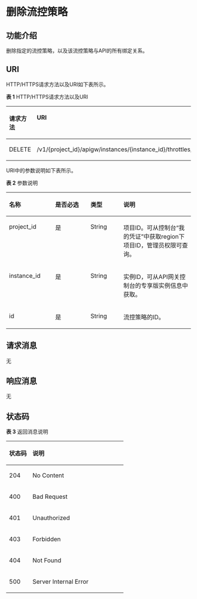 # 删除流控策略<a name="apig-phapi-180713066"></a>

## 功能介绍<a name="section13937026"></a>

删除指定的流控策略，以及该流控策略与API的所有绑定关系。

## URI<a name="section58324371"></a>

HTTP/HTTPS请求方法以及URI如下表所示。

**表 1**  HTTP/HTTPS请求方法以及URI

<a name="table59484814"></a>
<table><thead align="left"><tr id="row32208838"><th class="cellrowborder" valign="top" width="20%" id="mcps1.2.3.1.1"><p id="p58779092"><a name="p58779092"></a><a name="p58779092"></a>请求方法</p>
</th>
<th class="cellrowborder" valign="top" width="80%" id="mcps1.2.3.1.2"><p id="p63486051"><a name="p63486051"></a><a name="p63486051"></a>URI</p>
</th>
</tr>
</thead>
<tbody><tr id="row42096539"><td class="cellrowborder" valign="top" width="20%" headers="mcps1.2.3.1.1 "><p id="p54376483"><a name="p54376483"></a><a name="p54376483"></a>DELETE</p>
</td>
<td class="cellrowborder" valign="top" width="80%" headers="mcps1.2.3.1.2 "><p id="p42418979"><a name="p42418979"></a><a name="p42418979"></a>/v1/{project_id}/apigw/instances/{instance_id}/throttles/{id}</p>
</td>
</tr>
</tbody>
</table>

URI中的参数说明如下表所示。

**表 2**  参数说明

<a name="table13385284"></a>
<table><thead align="left"><tr id="row62579373"><th class="cellrowborder" valign="top" width="25%" id="mcps1.2.5.1.1"><p id="p35764424"><a name="p35764424"></a><a name="p35764424"></a>名称</p>
</th>
<th class="cellrowborder" valign="top" width="19.09%" id="mcps1.2.5.1.2"><p id="p11237236"><a name="p11237236"></a><a name="p11237236"></a>是否必选</p>
</th>
<th class="cellrowborder" valign="top" width="17.810000000000002%" id="mcps1.2.5.1.3"><p id="p37800920"><a name="p37800920"></a><a name="p37800920"></a>类型</p>
</th>
<th class="cellrowborder" valign="top" width="38.1%" id="mcps1.2.5.1.4"><p id="p41975709"><a name="p41975709"></a><a name="p41975709"></a>说明</p>
</th>
</tr>
</thead>
<tbody><tr id="row1693354814915"><td class="cellrowborder" valign="top" width="25%" headers="mcps1.2.5.1.1 "><p id="p55878963"><a name="p55878963"></a><a name="p55878963"></a>project_id</p>
</td>
<td class="cellrowborder" valign="top" width="19.09%" headers="mcps1.2.5.1.2 "><p id="p29902160"><a name="p29902160"></a><a name="p29902160"></a>是</p>
</td>
<td class="cellrowborder" valign="top" width="17.810000000000002%" headers="mcps1.2.5.1.3 "><p id="p6155914"><a name="p6155914"></a><a name="p6155914"></a>String</p>
</td>
<td class="cellrowborder" valign="top" width="38.1%" headers="mcps1.2.5.1.4 "><p id="p28867016"><a name="p28867016"></a><a name="p28867016"></a>项目ID。可从控制台“我的凭证”中获取region下项目ID，管理员权限可查询。</p>
</td>
</tr>
<tr id="row17655124864912"><td class="cellrowborder" valign="top" width="25%" headers="mcps1.2.5.1.1 "><p id="p1780913159538"><a name="p1780913159538"></a><a name="p1780913159538"></a>instance_id</p>
</td>
<td class="cellrowborder" valign="top" width="19.09%" headers="mcps1.2.5.1.2 "><p id="p9809215115310"><a name="p9809215115310"></a><a name="p9809215115310"></a>是</p>
</td>
<td class="cellrowborder" valign="top" width="17.810000000000002%" headers="mcps1.2.5.1.3 "><p id="p1280914152538"><a name="p1280914152538"></a><a name="p1280914152538"></a>String</p>
</td>
<td class="cellrowborder" valign="top" width="38.1%" headers="mcps1.2.5.1.4 "><p id="p1880914157537"><a name="p1880914157537"></a><a name="p1880914157537"></a>实例ID，可从API网关控制台的专享版实例信息中获取。</p>
</td>
</tr>
<tr id="row44589291"><td class="cellrowborder" valign="top" width="25%" headers="mcps1.2.5.1.1 "><p id="p54962793"><a name="p54962793"></a><a name="p54962793"></a>id</p>
</td>
<td class="cellrowborder" valign="top" width="19.09%" headers="mcps1.2.5.1.2 "><p id="p22801215"><a name="p22801215"></a><a name="p22801215"></a>是</p>
</td>
<td class="cellrowborder" valign="top" width="17.810000000000002%" headers="mcps1.2.5.1.3 "><p id="p34959126"><a name="p34959126"></a><a name="p34959126"></a>String</p>
</td>
<td class="cellrowborder" valign="top" width="38.1%" headers="mcps1.2.5.1.4 "><p id="p13116949"><a name="p13116949"></a><a name="p13116949"></a>流控策略的ID。</p>
</td>
</tr>
</tbody>
</table>

## 请求消息<a name="section55157294"></a>

无

## 响应消息<a name="section38555855"></a>

无

## 状态码<a name="section26653605"></a>

**表 3**  返回消息说明

<a name="table26743982"></a>
<table><thead align="left"><tr id="row66720907"><th class="cellrowborder" valign="top" width="20%" id="mcps1.2.3.1.1"><p id="p35684412"><a name="p35684412"></a><a name="p35684412"></a>状态码</p>
</th>
<th class="cellrowborder" valign="top" width="80%" id="mcps1.2.3.1.2"><p id="p4756298"><a name="p4756298"></a><a name="p4756298"></a>说明</p>
</th>
</tr>
</thead>
<tbody><tr id="row49715868"><td class="cellrowborder" valign="top" width="20%" headers="mcps1.2.3.1.1 "><p id="p453531"><a name="p453531"></a><a name="p453531"></a>204</p>
</td>
<td class="cellrowborder" valign="top" width="80%" headers="mcps1.2.3.1.2 "><p id="p36736046"><a name="p36736046"></a><a name="p36736046"></a>No Content</p>
</td>
</tr>
<tr id="row62188963"><td class="cellrowborder" valign="top" width="20%" headers="mcps1.2.3.1.1 "><p id="p4141232"><a name="p4141232"></a><a name="p4141232"></a>400</p>
</td>
<td class="cellrowborder" valign="top" width="80%" headers="mcps1.2.3.1.2 "><p id="p67004357"><a name="p67004357"></a><a name="p67004357"></a>Bad Request</p>
</td>
</tr>
<tr id="row66168307"><td class="cellrowborder" valign="top" width="20%" headers="mcps1.2.3.1.1 "><p id="p58032616"><a name="p58032616"></a><a name="p58032616"></a>401</p>
</td>
<td class="cellrowborder" valign="top" width="80%" headers="mcps1.2.3.1.2 "><p id="p3021433"><a name="p3021433"></a><a name="p3021433"></a>Unauthorized</p>
</td>
</tr>
<tr id="row27192904"><td class="cellrowborder" valign="top" width="20%" headers="mcps1.2.3.1.1 "><p id="p55141648"><a name="p55141648"></a><a name="p55141648"></a>403</p>
</td>
<td class="cellrowborder" valign="top" width="80%" headers="mcps1.2.3.1.2 "><p id="p37288488"><a name="p37288488"></a><a name="p37288488"></a>Forbidden</p>
</td>
</tr>
<tr id="row52073"><td class="cellrowborder" valign="top" width="20%" headers="mcps1.2.3.1.1 "><p id="p4217981"><a name="p4217981"></a><a name="p4217981"></a>404</p>
</td>
<td class="cellrowborder" valign="top" width="80%" headers="mcps1.2.3.1.2 "><p id="p6112181"><a name="p6112181"></a><a name="p6112181"></a>Not Found</p>
</td>
</tr>
<tr id="row55009634"><td class="cellrowborder" valign="top" width="20%" headers="mcps1.2.3.1.1 "><p id="p26595404"><a name="p26595404"></a><a name="p26595404"></a>500</p>
</td>
<td class="cellrowborder" valign="top" width="80%" headers="mcps1.2.3.1.2 "><p id="p6744143"><a name="p6744143"></a><a name="p6744143"></a>Server Internal Error</p>
</td>
</tr>
</tbody>
</table>

